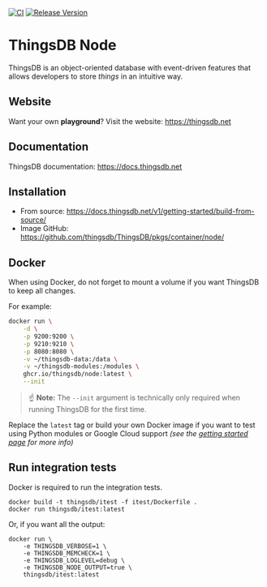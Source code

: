 [![CI](https://github.com/thingsdb/ThingsDB/workflows/CI/badge.svg)](https://github.com/thingsdb/ThingsDB/actions)
[![Release Version](https://img.shields.io/github/release/thingsdb/ThingsDB)](https://github.com/thingsdb/ThingsDB/releases)

# ThingsDB Node

ThingsDB is an object-oriented database with event-driven features that allows
developers to store *things* in an intuitive way.

## Website

Want your own **playground**? Visit the website: https://thingsdb.net

## Documentation

ThingsDB documentation: https://docs.thingsdb.net

## Installation

- From source: https://docs.thingsdb.net/v1/getting-started/build-from-source/
- Image GitHub: https://github.com/thingsdb/ThingsDB/pkgs/container/node/

## Docker

When using Docker, do not forget to mount a volume
if you want ThingsDB to keep all changes.

For example:

```bash
docker run \
    -d \
    -p 9200:9200 \
    -p 9210:9210 \
    -p 8080:8080 \
    -v ~/thingsdb-data:/data \
    -v ~/thingsdb-modules:/modules \
    ghcr.io/thingsdb/node:latest \
    --init
```

> :point_up: **Note:** The `--init` argument is technically only required when running ThingsDB for the first time.

Replace the `latest` tag or build your own Docker image if you want to test using Python modules or Google Cloud support *(see the [getting started page](https://docs.thingsdb.net/v1/getting-started/) for more info)*

## Run integration tests

Docker is required to run the integration tests.

```
docker build -t thingsdb/itest -f itest/Dockerfile .
docker run thingsdb/itest:latest
```

Or, if you want all the output:

```
docker run \
    -e THINGSDB_VERBOSE=1 \
    -e THINGSDB_MEMCHECK=1 \
    -e THINGSDB_LOGLEVEL=debug \
    -e THINGSDB_NODE_OUTPUT=true \
    thingsdb/itest:latest
```
